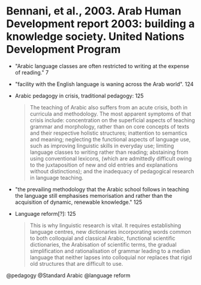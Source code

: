 # Bennani, et al., 2003. Arab Human Development report 2003: building a knowledge society. United Nations Development Program

- "Arabic language classes are often restricted to writing at the expense of reading." 7

- "facility with the English language is waning across the Arab world". 124

- Arabic pedagogy in crisis, traditional pedagogy: 125

    > The teaching of Arabic also suffers from an acute crisis, both in curricula and methodology. The most apparent symptoms of that crisis include: concentration on  the superficial aspects of teaching grammar and morphology, rather than on core concepts of texts and their respective holistic structures; inattention to semantics and meaning; neglecting the functional aspects of language use, such as improving linguistic skills in everyday use; limiting language classes to writing rather than reading; abstaining from using conventional lexicons, (which are admittedly difficult owing to the juxtaposition of new and old entries and explanations without distinctions); and the inadequacy of pedagogical research in language teaching.

- "the prevailing methodology that the Arabic school follows in teaching the language still emphasises memorisation and rather than the acquisition of dynamic, renewable knowledge." 125

- Language reform[?]: 125

    > This is why linguistic research is vital. It requires establishing language centres, new dictionaries incorporating words common to both colloquial and classical Arabic, functional scientific dictionaries, the Arabisation of scientific terms, the gradual simplification and rationalisation of grammar leading to a median language that neither lapses into colloquial nor replaces that rigid old structures that are difficult to use.

@pedagogy
@Standard Arabic
@language reform
